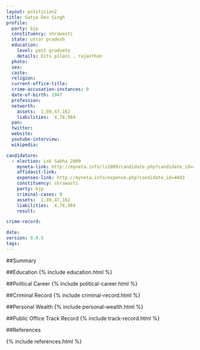 ```yaml
---
layout: politician2
title: Satya Deo Singh
profile: 
  party: bjp
  constituency: shrawasti
  state: uttar pradesh
  education: 
    level: post graduate
    details: bits pilani , rajasthan
  photo: 
  sex: 
  caste: 
  religion: 
  current-office-title: 
  crime-accusation-instances: 0
  date-of-birth: 1947
  profession: 
  networth: 
    assets:  1,89,47,162
    liabilities:  4,78,984
  pan: 
  twitter: 
  website: 
  youtube-interview: 
  wikipedia: 

candidature: 
  - election: Lok Sabha 2009
    myneta-link: http://myneta.info/ls2009/candidate.php?candidate_id=4043
    affidavit-link: 
    expenses-link: http://myneta.info/expense.php?candidate_id=4043
    constituency: shrawasti 
    party: bjp
    criminal-cases: 0
    assets:  1,89,47,162
    liabilities:  4,78,984
    result:  

crime-record: 

date: 
version: 0.0.5
tags: 
---
```

##Summary


##Education
{% include education.html %}


##Political Career
{% include political-career.html %}


##Criminal Record
{% include criminal-record.html %}


##Personal Wealth
{% include personal-wealth.html %}


##Public Office Track Record
{% include track-record.html %}


##References


{% include references.html %}